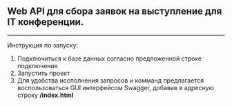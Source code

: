 Web API  для сбора заявок на выступление для IT конференции. 
------
-------
Инструкция по запуску:
   
1. Подключиться к базе данных согласно предложенной строке подключения
2. Запустить проект
3. Для удобства иссполнения запросов и комманд предлагается воспользоваться GUI интерфейсом Swagger, добавив в адресную строку **/index.html**
![]()

